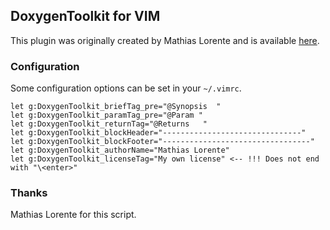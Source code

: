 ## DoxygenToolkit for VIM
This plugin was originally created by Mathias Lorente and is available
[here][1].

### Configuration
Some configuration options can be set in your `~/.vimrc`.

    let g:DoxygenToolkit_briefTag_pre="@Synopsis  "
    let g:DoxygenToolkit_paramTag_pre="@Param "
    let g:DoxygenToolkit_returnTag="@Returns   "
    let g:DoxygenToolkit_blockHeader="-------------------------------"
    let g:DoxygenToolkit_blockFooter="---------------------------------"
    let g:DoxygenToolkit_authorName="Mathias Lorente"
    let g:DoxygenToolkit_licenseTag="My own license" <-- !!! Does not end with "\<enter>"

### Thanks
Mathias Lorente for this script.

[1]: http://www.vim.org/scripts/script.php?script_id=987
